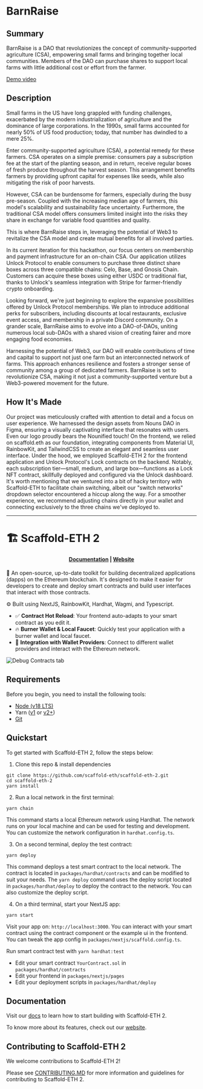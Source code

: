 # BarnRaise

## Summary

BarnRaise is a DAO that revolutionizes the concept of community-supported agriculture (CSA), empowering small farms and bringing together local communities. Members of the DAO can purchase shares to support local farms with little additional cost or effort from the farmer.

[Demo video](https://youtu.be/5SrnX9IHObs)


## Description

Small farms in the US have long grappled with funding challenges, exacerbated by the modern industrialization of agriculture and the dominance of large corporations. In the 1990s, small farms accounted for nearly 50% of US food production; today, that number has dwindled to a mere 25%.

Enter community-supported agriculture (CSA), a potential remedy for these farmers. CSA operates on a simple premise: consumers pay a subscription fee at the start of the planting season, and in return, receive regular boxes of fresh produce throughout the harvest season. This arrangement benefits farmers by providing upfront capital for expenses like seeds, while also mitigating the risk of poor harvests.

However, CSA can be burdensome for farmers, especially during the busy pre-season. Coupled with the increasing median age of farmers, this model's scalability and sustainability face uncertainty. Furthermore, the traditional CSA model offers consumers limited insight into the risks they share in exchange for variable food quantities and quality.

This is where BarnRaise steps in, leveraging the potential of Web3 to revitalize the CSA model and create mutual benefits for all involved parties.

In its current iteration for this hackathon, our focus centers on membership and payment infrastructure for an on-chain CSA. Our application utilizes Unlock Protocol to enable consumers to purchase three distinct share boxes across three compatible chains: Celo, Base, and Gnosis Chain. Customers can acquire these boxes using either USDC or traditional fiat, thanks to Unlock's seamless integration with Stripe for farmer-friendly crypto onboarding.

Looking forward, we're just beginning to explore the expansive possibilities offered by Unlock Protocol memberships. We plan to introduce additional perks for subscribers, including discounts at local restaurants, exclusive event access, and membership in a private Discord community. On a grander scale, BarnRaise aims to evolve into a DAO-of-DAOs, uniting numerous local sub-DAOs with a shared vision of creating fairer and more engaging food economies.

Harnessing the potential of Web3, our DAO will enable contributions of time and capital to support not just one farm but an interconnected network of farms. This approach enhances resilience and fosters a stronger sense of community among a group of dedicated farmers. BarnRaise is set to revolutionize CSA, making it not just a community-supported venture but a Web3-powered movement for the future.

## How It's Made

Our project was meticulously crafted with attention to detail and a focus on user experience. We harnessed the design assets from Nouns DAO in Figma, ensuring a visually captivating interface that resonates with users. Even our logo proudly bears the Nounified touch! On the frontend, we relied on scaffold.eth as our foundation, integrating components from Material UI, RainbowKit, and TailwindCSS to create an elegant and seamless user interface. Under the hood, we employed Scaffold-ETH 2 for the frontend application and Unlock Protocol's Lock contracts on the backend. Notably, each subscription tier—small, medium, and large box—functions as a Lock NFT contract, skillfully deployed and configured via the Unlock dashboard. It's worth mentioning that we ventured into a bit of hacky territory with Scaffold-ETH to facilitate chain switching, albeit our "switch networks" dropdown selector encountered a hiccup along the way. For a smoother experience, we recommend adjusting chains directly in your wallet and connecting exclusively to the three chains we've deployed to.



----------------------------

# 🏗 Scaffold-ETH 2

<h4 align="center">
  <a href="https://docs.scaffoldeth.io">Documentation</a> |
  <a href="https://scaffoldeth.io">Website</a>
</h4>

🧪 An open-source, up-to-date toolkit for building decentralized applications (dapps) on the Ethereum blockchain. It's designed to make it easier for developers to create and deploy smart contracts and build user interfaces that interact with those contracts.

⚙️ Built using NextJS, RainbowKit, Hardhat, Wagmi, and Typescript.

- ✅ **Contract Hot Reload**: Your frontend auto-adapts to your smart contract as you edit it.
- 🔥 **Burner Wallet & Local Faucet**: Quickly test your application with a burner wallet and local faucet.
- 🔐 **Integration with Wallet Providers**: Connect to different wallet providers and interact with the Ethereum network.

![Debug Contracts tab](https://github.com/scaffold-eth/scaffold-eth-2/assets/55535804/1171422a-0ce4-4203-bcd4-d2d1941d198b)

## Requirements

Before you begin, you need to install the following tools:

- [Node (v18 LTS)](https://nodejs.org/en/download/)
- Yarn ([v1](https://classic.yarnpkg.com/en/docs/install/) or [v2+](https://yarnpkg.com/getting-started/install))
- [Git](https://git-scm.com/downloads)

## Quickstart

To get started with Scaffold-ETH 2, follow the steps below:

1. Clone this repo & install dependencies

```
git clone https://github.com/scaffold-eth/scaffold-eth-2.git
cd scaffold-eth-2
yarn install
```

2. Run a local network in the first terminal:

```
yarn chain
```

This command starts a local Ethereum network using Hardhat. The network runs on your local machine and can be used for testing and development. You can customize the network configuration in `hardhat.config.ts`.

3. On a second terminal, deploy the test contract:

```
yarn deploy
```

This command deploys a test smart contract to the local network. The contract is located in `packages/hardhat/contracts` and can be modified to suit your needs. The `yarn deploy` command uses the deploy script located in `packages/hardhat/deploy` to deploy the contract to the network. You can also customize the deploy script.

4. On a third terminal, start your NextJS app:

```
yarn start
```

Visit your app on: `http://localhost:3000`. You can interact with your smart contract using the contract component or the example ui in the frontend. You can tweak the app config in `packages/nextjs/scaffold.config.ts`.

Run smart contract test with `yarn hardhat:test`

- Edit your smart contract `YourContract.sol` in `packages/hardhat/contracts`
- Edit your frontend in `packages/nextjs/pages`
- Edit your deployment scripts in `packages/hardhat/deploy`

## Documentation

Visit our [docs](https://docs.scaffoldeth.io) to learn how to start building with Scaffold-ETH 2.

To know more about its features, check out our [website](https://scaffoldeth.io).

## Contributing to Scaffold-ETH 2

We welcome contributions to Scaffold-ETH 2!

Please see [CONTRIBUTING.MD](https://github.com/scaffold-eth/scaffold-eth-2/blob/main/CONTRIBUTING.md) for more information and guidelines for contributing to Scaffold-ETH 2.
